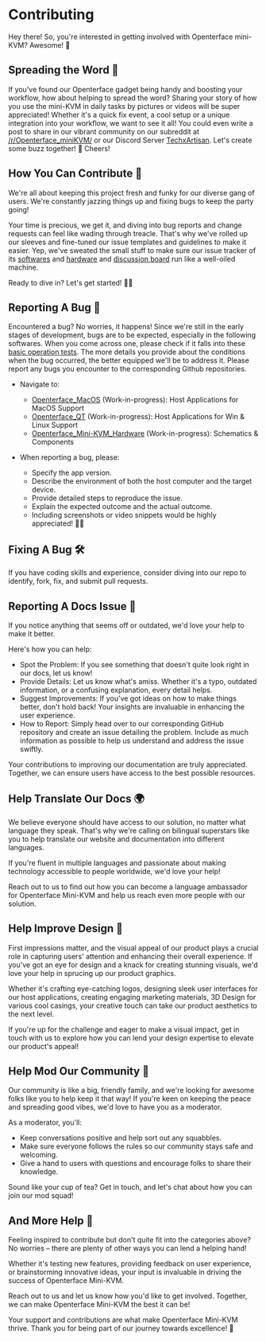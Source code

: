 # Contributing

Hey there! So, you're interested in getting involved with Openterface mini-KVM? Awesome! 🧡

## Spreading the Word 📢

If you've found our Openterface gadget being handy and boosting your workflow, how about helping to spread the word? Sharing your story of how you use the mini-KVM in daily tasks by pictures or videos will be super appreciated! Whether it's a quick fix event, a cool setup or a unique integration into your workflow, we want to see it all! You could even write a post to share in our vibrant community on our subreddit at [/r/Openterface_miniKVM/](https://www.reddit.com/r/Openterface_miniKVM/) or our Discord Server [TechxArtisan](https://discord.gg/4khsrbGS). Let's create some buzz together! 🚀 Cheers!

## How You Can Contribute 🌟

We're all about keeping this project fresh and funky for our diverse gang of users. We're constantly jazzing things up and fixing bugs to keep the party going!

Your time is precious, we get it, and diving into bug reports and change requests can feel like wading through treacle. That's why we've rolled up our sleeves and fine-tuned our issue templates and guidelines to make it easier. Yep, we've sweated the small stuff to make sure our issue tracker of its [softwares](/quick-start/#install-host-application) and [hardware](https://github.com/TechxArtisan/Openterface_Mini-KVM_Hardware) and [discussion board](https://github.com/TechxArtisanStudio/Openterface/discussions) run like a well-oiled machine.

Ready to dive in? Let's get started! 🏊‍♂️

## Reporting A Bug 🐛

Encountered a bug? No worries, it happens! Since we're still in the early stages of development, bugs are to be expected, especially in the following softwares. When you come across one, please check if it falls into these [basic operation tests](/basic-testing). The more details you provide about the conditions when the bug occurred, the better equipped we'll be to address it. Please report any bugs you encounter to the corresponding Github repositories.

- Navigate to: 
    - [Openterface_MacOS](https://github.com/TechxArtisan/Openterface_MacOS) (Work-in-progress): Host Applications for MacOS Support
    - [Openterface_QT](https://github.com/TechxArtisan/Openterface_QT) (Work-in-progress): Host Applications for Win & Linux Support
    - [Openterface_Mini-KVM_Hardware](https://github.com/TechxArtisan/Openterface_Mini-KVM_Hardware
    ) (Work-in-progress): Schematics & Components

- When reporting a bug, please:
    - Specify the app version.
    - Describe the environment of both the host computer and the target device.
    - Provide detailed steps to reproduce the issue.
    - Explain the expected outcome and the actual outcome.
    - Including screenshots or video snippets would be highly appreciated! 📸🎥

## Fixing A Bug 🛠️
If you have coding skills and experience, consider diving into our repo to identify, fork, fix, and submit pull requests.

## Reporting A Docs Issue 📝

If you notice anything that seems off or outdated, we'd love your help to make it better.

Here's how you can help:
- Spot the Problem: If you see something that doesn't quite look right in our docs, let us know!
- Provide Details: Let us know what's amiss. Whether it's a typo, outdated information, or a confusing explanation, every detail helps.
- Suggest Improvements: If you've got ideas on how to make things better, don't hold back! Your insights are invaluable in enhancing the user experience.
- How to Report: Simply head over to our corresponding GitHub repository and create an issue detailing the problem. Include as much information as possible to help us understand and address the issue swiftly.

Your contributions to improving our documentation are truly appreciated. Together, we can ensure users have access to the best possible resources.

## Help Translate Our Docs 🌍

We believe everyone should have access to our solution, no matter what language they speak. That's why we're calling on bilingual superstars like you to help translate our website and documentation into different languages.

If you're fluent in multiple languages and passionate about making technology accessible to people worldwide, we'd love your help!

Reach out to us to find out how you can become a language ambassador for Openterface Mini-KVM and help us reach even more people with our solution.

## Help Improve Design 🎨
First impressions matter, and the visual appeal of our product plays a crucial role in capturing users' attention and enhancing their overall experience. If you've got an eye for design and a knack for creating stunning visuals, we'd love your help in sprucing up our product graphics.

Whether it's crafting eye-catching logos, designing sleek user interfaces for our host applications, creating engaging marketing materials, 3D Design for various cool casings, your creative touch can take our product aesthetics to the next level.

If you're up for the challenge and eager to make a visual impact, get in touch with us to explore how you can lend your design expertise to elevate our product's appeal!

## Help Mod Our Community 🤝

Our community is like a big, friendly family, and we're looking for awesome folks like you to help keep it that way! If you're keen on keeping the peace and spreading good vibes, we'd love to have you as a moderator.

As a moderator, you'll:

- Keep conversations positive and help sort out any squabbles.
- Make sure everyone follows the rules so our community stays safe and welcoming.
- Give a hand to users with questions and encourage folks to share their knowledge.

Sound like your cup of tea? Get in touch, and let's chat about how you can join our mod squad!

## And More Help 🚀
Feeling inspired to contribute but don't quite fit into the categories above? No worries – there are plenty of other ways you can lend a helping hand!

Whether it's testing new features, providing feedback on user experience, or brainstorming innovative ideas, your input is invaluable in driving the success of Openterface Mini-KVM.

Reach out to us and let us know how you'd like to get involved. Together, we can make Openterface Mini-KVM the best it can be!

Your support and contributions are what make Openterface Mini-KVM thrive. Thank you for being part of our journey towards excellence! 🚀